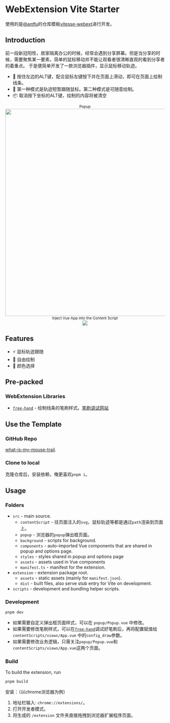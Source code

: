 # WebExtension Vite Starter

使用的是[@antfu](https://github.com/antfu)的仓库模板[vitesse-webext](https://github.com/antfu/vitesse-webext)进行开发。

## Introduction

前一段新冠阳性，居家隔离办公的时候，经常会遇到分享屏幕。但是当分享的时候，需要聚焦某一要素，简单的鼠标移动并不能让观看者很清晰直观的看到分享者的着重点。
于是便简单开发了一款浏览器插件，显示鼠标移动轨迹。

  - 💬 按住左边的ALT键，配合鼠标左键按下并在页面上滑动，即可在页面上绘制线条。
  - 📃 第一种模式是轨迹短暂跟随鼠标。第二种模式是可随意绘制。
  - 📦 取消按下坐标的ALT键，绘制的内容将被清空


<p align="center">
<sub>Popup</sub><br/>
<img width="655" src="https://cdn.jsdelivr.net/gh/pinky-pig/pic-bed/images20221230103311.png"><br/>
<sub>Inject Vue App into the Content Script</sub><br/>
<img src="https://cdn.jsdelivr.net/gh/pinky-pig/pic-bed/images微信图片_20221230103451.png">
</p>

## Features

- ⚡️ 鼠标轨迹跟随
- 🥝 自由绘制
- 🌈 颜色选择

## Pre-packed

### WebExtension Libraries

- [`free-hand`](https://github.com/steveruizok/perfect-freehand) - 绘制线条的笔刷样式。[笔刷调试网站](https://perfect-freehand-example.vercel.app/)

## Use the Template

### GitHub Repo

[what-is-my-mouse-trail](https://github.com/pinky-pig/what-is-my-mouse-trail.git).

### Clone to local

克隆仓库后，安装依赖，俺更喜欢`pnpm i`。

## Usage

### Folders

- `src` - main source.
  - `contentScript` - 往页面注入的`svg`，鼠标轨迹等都是通过`path`渲染到页面上。
  - `popup` - 浏览器的`popup`弹出框页面。
  - `background` - scripts for background.
  - `components` - auto-imported Vue components that are shared in popup and options page.
  - `styles` - styles shared in popup and options page
  - `assets` - assets used in Vue components
  - `manifest.ts` - manifest for the extension.
- `extension` - extension package root.
  - `assets` - static assets (mainly for `manifest.json`).
  - `dist` - built files, also serve stub entry for Vite on development.
- `scripts` - development and bundling helper scripts.


### Development

```bash
pnpm dev
```
- 如果需要自定义弹出框页面样式，可以在 `popup/Popup.vue` 中修改。
- 如果需要修改笔刷样式，可以在[`free-hand`](https://perfect-freehand-example.vercel.app/)调试好笔刷后，再将配置赋值给`contentScripts/views/App.vue` 中的`config_draw`参数。
- 如果需要修改业务逻辑，只需关注`popup/Popup.vue`和`contentScripts/views/App.vue`这两个页面。

### Build

To build the extension, run

```bash
pnpm build
```

安装：（以chrome浏览器为例）
1. 地址栏输入: `chrome://extensions/`。
2. 打开开发者模式。
3. 将生成的 `/extension` 文件夹直接拖拽到浏览器扩展程序页面。
